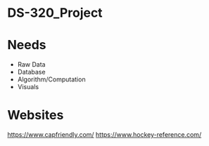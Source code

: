 # DS-320_Project

# Needs
- Raw Data
- Database
- Algorithm/Computation
- Visuals

# Websites
https://www.capfriendly.com/
https://www.hockey-reference.com/
